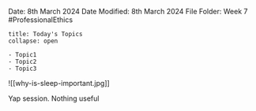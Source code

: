 Date: 8th March 2024
Date Modified: 8th March 2024
File Folder: Week 7
#ProfessionalEthics

```ad-abstract
title: Today's Topics
collapse: open

- Topic1
- Topic2
- Topic3

```

![[why-is-sleep-important.jpg]]

Yap session. Nothing useful